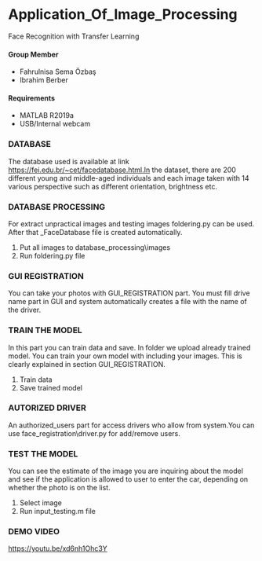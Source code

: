 # Application_Of_Image_Processing
Face Recognition with Transfer Learning
#### Group Member
- Fahrulnisa Sema Özbaş
- Ibrahim Berber
#### Requirements
- MATLAB R2019a
- USB/Internal webcam
### DATABASE
The database used is available at link https://fei.edu.br/~cet/facedatabase.html.In the dataset, there are 200 different young and middle-aged individuals and each image taken with 14 various perspective such as different orientation, brightness etc.
### DATABASE PROCESSING 
For extract unpractical images and testing images foldering.py can be used. After that _FaceDatabase file is created automatically.
1. Put all images to database_processing\images
2. Run foldering.py file
### GUI REGISTRATION 
You can take your photos with GUI_REGISTRATION part. You must fill drive name part in GUI and system automatically creates a file with the name of the driver.
### TRAIN THE MODEL
In this part you  can train data and save. In folder we upload already trained model. You can train your own model  with including your images. This is clearly explained in section GUI_REGISTRATION.
1. Train data
2. Save trained model
### AUTORIZED DRIVER
An authorized_users part for access drivers who  allow from system.You can use face_registration\driver.py for add/remove users.
### TEST THE MODEL 
You can see the estimate of the image you are inquiring about the model and see if the application is allowed to user to enter the car, depending on whether the photo is on the list.
1. Select image
2. Run input_testing.m file
### DEMO VIDEO
https://youtu.be/xd6nh1Ohc3Y


